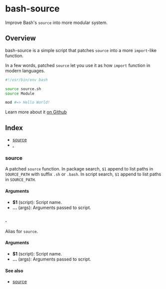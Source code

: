 # bash-source

Improve Bash's `source` into more modular system.

## Overview

bash-source is a simple script that patches `source` into a more `import`-like function.

In a few words, patched `source` let you use it as how `import` function in modern languages.
```bash
#!/usr/bin/env bash

source source.sh
source Module

mod #=> Hello World!
```

Learn more about it [on Github](https://github.com/UrNightmaree/bash-source)

## Index

* [source](#source)
* [.](#)

### source

A patched `source` function. In package search, `$1` append to list paths in `SOURCE_PATH` with suffix `.sh` or `.bash`. In script search, `$1` append to list paths in `SOURCE_PATH`.

#### Arguments

* **$1** (script): Script name.
* **...** (args): Arguments passed to script.

### .

Alias for `source`.

#### Arguments

* **$1** (script): Script name.
* **...** (args): Arguments passed to script.

#### See also

* [source](#source)

